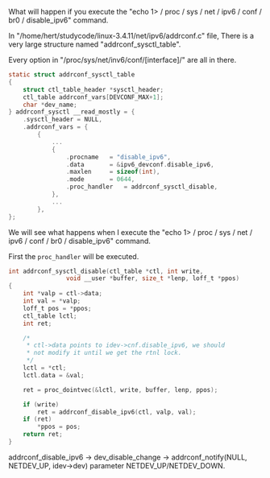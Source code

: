 

What will happen if you execute the "echo 1> / proc / sys / net / ipv6 / conf / br0 / disable_ipv6" command.



In  "/home/hert/studycode/linux-3.4.11/net/ipv6/addrconf.c" file, There is a very large structure named "addrconf_sysctl_table".

Every option in "/proc/sys/net/inv6/conf/[interface]/" are all in there.



```c
static struct addrconf_sysctl_table
{
	struct ctl_table_header *sysctl_header;
	ctl_table addrconf_vars[DEVCONF_MAX+1];
	char *dev_name;
} addrconf_sysctl __read_mostly = {
	.sysctl_header = NULL,
	.addrconf_vars = {
		{
            ...
            {
			    .procname	= "disable_ipv6",
			    .data		= &ipv6_devconf.disable_ipv6,
			    .maxlen		= sizeof(int),
		    	.mode		= 0644,
		    	.proc_handler	= addrconf_sysctl_disable,
		    },
            ...
        },
};
```

We will see what happens when I execute the "echo 1> / proc / sys / net / ipv6 / conf / br0 / disable_ipv6" command.

First the `proc_handler` will be executed.



```c
int addrconf_sysctl_disable(ctl_table *ctl, int write,
			    void __user *buffer, size_t *lenp, loff_t *ppos)
{
	int *valp = ctl->data;
	int val = *valp;
	loff_t pos = *ppos;
	ctl_table lctl;
	int ret;

	/*
	 * ctl->data points to idev->cnf.disable_ipv6, we should
	 * not modify it until we get the rtnl lock.
	 */
	lctl = *ctl;
	lctl.data = &val;

	ret = proc_dointvec(&lctl, write, buffer, lenp, ppos);

	if (write)
		ret = addrconf_disable_ipv6(ctl, valp, val);
	if (ret)
		*ppos = pos;
	return ret;
}
```

addrconf_disable_ipv6 -> dev_disable_change -> addrconf_notify(NULL, NETDEV_UP, idev->dev)  parameter NETDEV_UP/NETDEV_DOWN.


